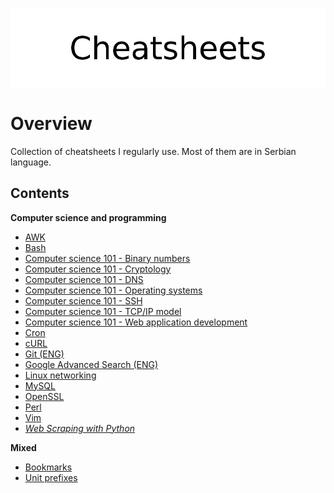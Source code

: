 <p align="center">
	<img src="assets/logo.png" alt="Cheatsheets">
</p>

# Overview

Collection of cheatsheets I regularly use. Most of them are in Serbian language. 

## Contents

**Computer science and programming**

- [AWK](cs/awk/)
- [Bash](cs/bash/)
- [Computer science 101 - Binary numbers](cs/compsci/binary_numbers.md)
- [Computer science 101 - Cryptology](cs/compsci/cryptology/)
- [Computer science 101 - DNS](cs/compsci/dns.md)
- [Computer science 101 - Operating systems](cs/compsci/operating_systems/)
- [Computer science 101 - SSH](cs/compsci/ssh.md)
- [Computer science 101 - TCP/IP model](cs/compsci/tcp_ip.md)
- [Computer science 101 - Web application development](cs/compsci/web_application_development.md)
- [Cron](cs/crontab.md)
- [cURL](cs/curl.md)
- [Git (ENG)](cs/git.md)
- [Google Advanced Search (ENG)](cs/google_search.md)
- [Linux networking](cs/linux_networking.md)
- [MySQL](cs/mysql/)
- [OpenSSL](cs/openssl/)
- [Perl](cs/perl/)
- [Vim](cs/vim/README.md)
- [*Web Scraping with Python*](cs/web_scraping_with_python.md)

**Mixed**

- [Bookmarks](cs/misc/bookmarks.md)
- [Unit prefixes](cs/misc/unit_prefixes.md)

